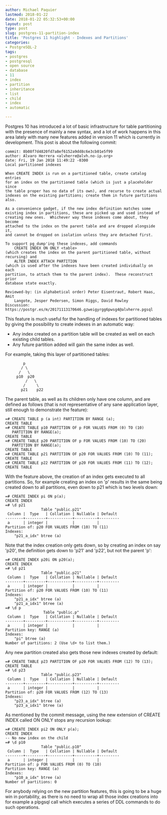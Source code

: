 ```yaml
---
author: Michael Paquier
lastmod: 2018-01-22
date: 2018-01-22 05:32:53+00:00
layout: post
type: post
slug: postgres-11-partition-index
title: 'Postgres 11 highlight - Indexes and Partitions'
categories:
- PostgreSQL-2
tags:
- postgres
- postgresql
- open source
- database
- 11
- index
- partition
- inheritance
- list
- child
- index
- automatic

---
```


Postgres 10 has introduced a lot of basic infrastructure for table
partitioning with the presence of mainly a new syntax, and a lot of work
happens in this area lately with many new features added in version 11
which is currently in development. This post is about the following
commit:

    commit: 8b08f7d4820fd7a8ef6152a9dd8c6e3cb01e5f99
    author: Alvaro Herrera <alvherre@alvh.no-ip.org>
    date: Fri, 19 Jan 2018 11:49:22 -0300
    Local partitioned indexes

    When CREATE INDEX is run on a partitioned table, create catalog entries
    for an index on the partitioned table (which is just a placeholder since
    the table proper has no data of its own), and recurse to create actual
    indexes on the existing partitions; create them in future partitions
    also.

    As a convenience gadget, if the new index definition matches some
    existing index in partitions, these are picked up and used instead of
    creating new ones.  Whichever way these indexes come about, they become
    attached to the index on the parent table and are dropped alongside it,
    and cannot be dropped on isolation unless they are detached first.

    To support pg_dump'ing these indexes, add commands
        CREATE INDEX ON ONLY <table>
    (which creates the index on the parent partitioned table, without
    recursing) and
        ALTER INDEX ATTACH PARTITION
    (which is used after the indexes have been created individually on each
    partition, to attach them to the parent index).  These reconstruct prior
    database state exactly.

    Reviewed-by: (in alphabetical order) Peter Eisentraut, Robert Haas, Amit
        Langote, Jesper Pedersen, Simon Riggs, David Rowley
    Discussion: https://postgr.es/m/20171113170646.gzweigyrgg6pwsg4@alvherre.pgsql

This feature is much useful for the handling of indexes for partitioned
tables by giving the possibility to create indexes in an automatic way:

  * Any index created on a partition table will be created as well on
  each existing child tables.
  * Any future partition added will gain the same index as well.

For example, taking this layer of partitioned tables:

            p
           / \
          /   \
         p10  p20
             /   \
            /     \
           p21    p22

The parent table, as well as its children only have one column, and
are defined as follows (that is not representative of any sane application
layer, still enough to demonstrate the feature):

    =# CREATE TABLE p (a int) PARTITION BY RANGE (a);
    CREATE TABLE
    =# CREATE TABLE p10 PARTITION OF p FOR VALUES FROM (0) TO (10)
	   PARTITION BY RANGE(a);
    CREATE TABLE
    =# CREATE TABLE p20 PARTITION OF p FOR VALUES FROM (10) TO (20)
	   PARTITION BY RANGE(a);
    CREATE TABLE
    =# CREATE TABLE p21 PARTITION OF p20 FOR VALUES FROM (10) TO (11);
    CREATE TABLE
    =# CREATE TABLE p22 PARTITION OF p20 FOR VALUES FROM (11) TO (12);
    CREATE TABLE

With the feature above, the creation of an index gets executed to all
partitions. So, for example creating an index on 'p' results in the same
being created down to all partitions, even down to p21 which is two levels
down:

    =# CREATE INDEX pi ON p(a);
    CREATE INDEX
    =# \d p21
                    Table "public.p21"
     Column |  Type   | Collation | Nullable | Default
    --------+---------+-----------+----------+---------
     a      | integer |           |          |
    Partition of: p20 FOR VALUES FROM (10) TO (11)
    Indexes:
        "p21_a_idx" btree (a)

Note that the index creation only gets down, so by creating an index on
say 'p20', the definition gets down to 'p21' and 'p22', but not the
parent 'p':

    =# CREATE INDEX p20i ON p20(a);
    CREATE INDEX
    =# \d p21
                    Table "public.p21"
     Column |  Type   | Collation | Nullable | Default
    --------+---------+-----------+----------+---------
     a      | integer |           |          |
    Partition of: p20 FOR VALUES FROM (10) TO (11)
    Indexes:
        "p21_a_idx" btree (a)
        "p21_a_idx1" btree (a)
    =# \d p
                     Table "public.p"
     Column |  Type   | Collation | Nullable | Default
    --------+---------+-----------+----------+---------
     a      | integer |           |          |
    Partition key: RANGE (a)
    Indexes:
        "pi" btree (a)
	Number of partitions: 2 (Use \d+ to list them.)

Any new partition created also gets those new indexes created by default:

    =# CREATE TABLE p23 PARTITION OF p20 FOR VALUES FROM (12) TO (13);
    CREATE TABLE
    =# \d p23
                    Table "public.p23"
     Column |  Type   | Collation | Nullable | Default
    --------+---------+-----------+----------+---------
     a      | integer |           |          |
    Partition of: p20 FOR VALUES FROM (12) TO (13)
    Indexes:
        "p23_a_idx" btree (a)
        "p23_a_idx1" btree (a)

As mentioned by the commit message, using the new extension of CREATE
INDEX called ON ONLY stops any recursion lookup:

    =# CREATE INDEX pi2 ON ONLY p(a);
    CREATE INDEX
    -- No new index on the child
	=# \d p10
                    Table "public.p10"
     Column |  Type   | Collation | Nullable | Default
    --------+---------+-----------+----------+---------
     a      | integer |           |          |
    Partition of: p FOR VALUES FROM (0) TO (10)
    Partition key: RANGE (a)
    Indexes:
        "p10_a_idx" btree (a)
    Number of partitions: 0

For anybody relying on the new partition features, this is going to be
a huge win in portability, as there is no need to wrap all those index
creations into for example a plpgsql call which executes a series of DDL
commands to do such operations.
